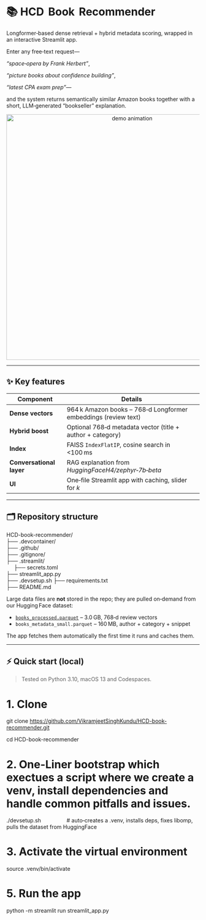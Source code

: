 # 📚 HCD   Book   Recommender

Longformer‑based dense retrieval + hybrid metadata scoring, wrapped in an
interactive Streamlit app.  

Enter any free‑text request—

*“space‑opera by Frank Herbert”*,

*“picture books about confidence building”*,

*“latest CPA exam prep”*—

and the system returns semantically similar Amazon books together with a
short, LLM‑generated “bookseller” explanation.

<p align="center">
  <img src="https://raw.githubusercontent.com/VikramjeetSinghKundu/HCD-book-recommender/main/docs/demo.gif"
       alt="demo animation" width="640"/>
</p>

---

## ✨ Key features
| Component | Details |
|-----------|---------|
| **Dense vectors** | 964 k Amazon books – 768‑d Longformer embeddings (review text) |
| **Hybrid boost** | Optional 768‑d metadata vector (title + author + category) |
| **Index** | FAISS `IndexFlatIP`, cosine search in \<100 ms |
| **Conversational layer** | RAG explanation from *HuggingFaceH4/zephyr‑7b‑beta* |
| **UI** | One‑file Streamlit app with caching, slider for *k* |

---

## 🗂 Repository structure

HCD-book-recommender/\
├── .devcontainer/\
├── .github/\
├── .gitignore/\
├── .streamlit/\
&nbsp;&nbsp;&nbsp;&nbsp;   ├── secrets.toml\
├── streamlit_app.py\
├── .devsetup.sh
├── requirements.txt\
├── README.md               
             

Large data files are **not** stored in the repo; they are pulled on‑demand
from our Hugging Face dataset:

* [`books_processed.parquet`](https://huggingface.co/datasets/VikramjeetSingh/books-recs)  – 3.0 GB, 768‑d review vectors  
* `books_metadata_small.parquet` – 160 MB, author + category + snippet  

The app fetches them automatically the first time it runs and caches them.

---

## ⚡ Quick start (local)

> Tested on Python 3.10, macOS 13 and Codespaces.

# 1. Clone
git clone https://github.com/VikramjeetSinghKundu/HCD-book-recommender.git 

cd HCD-book-recommender

# 2. One-Liner bootstrap which exectues a script where we create a venv, install dependencies and handle common pitfalls and issues.
./devsetup.sh  &nbsp;&nbsp;&nbsp;&nbsp;&nbsp;&nbsp;&nbsp;&nbsp;&nbsp;&nbsp;&nbsp;&nbsp;&nbsp;&nbsp;&nbsp;&nbsp;# auto‑creates a .venv, installs deps, fixes libomp, pulls the dataset from HuggingFace

# 3. Activate the virtual environment
source .venv/bin/activate

# 5. Run the app
python -m streamlit run streamlit_app.py
